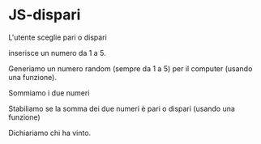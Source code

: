# JS-dispari
L'utente sceglie pari o dispari 

inserisce un numero da 1 a 5.

Generiamo un numero random (sempre da 1 a 5) per il computer (usando una funzione).

Sommiamo i due numeri

Stabiliamo se la somma dei due numeri è pari o dispari (usando una funzione)

Dichiariamo chi ha vinto.